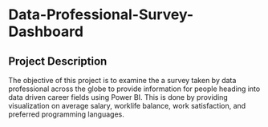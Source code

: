 # Data-Professional-Survey-Dashboard

## Project Description
The objective of this project is to examine the a survey taken by data professional across the globe to provide information for people heading into data driven career fields using Power BI. This is done by providing visualization on average salary, worklife balance, work satisfaction, and preferred programming languages.
